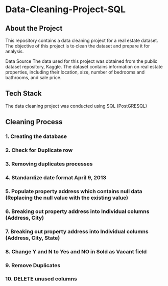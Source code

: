 # Data-Cleaning-Project-SQL

## About the Project
This repository contains a data cleaning project for a real estate dataset. The objective of this project is to clean the dataset and prepare it for analysis.

Data Source
The data used for this project was obtained from the public dataset repository, Kaggle. The dataset contains information on real estate properties, including their location, size, number of bedrooms and bathrooms, and sale price.

## Tech Stack 
The data cleaning project was conducted using SQL (PostGRESQL)

## Cleaning Process
### 1. Creating the database
### 2. Check for Duplicate row
### 3. Removing duplicates processes
### 4. Standardize date format April 9, 2013
### 5. Populate property address which contains null data (Replacing the null value with the existing value)
### 6. Breaking out property address into Individual columns (Address, City)
### 7. Breaking out property address into Individual columns (Address, City, State)
### 8. Change Y and N to Yes and NO in Sold as Vacant field
### 9. Remove Duplicates
### 10. DELETE unused columns
